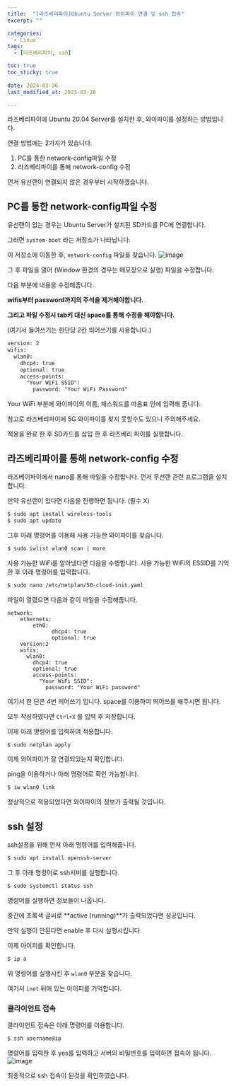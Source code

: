 ```yaml
---
title:  "[라즈베리파이]Ubuntu Server 와이파이 연결 및 ssh 접속" 
excerpt: ""

categories:
  - Linux
tags:
  - [라즈베리파이, ssh]

toc: true
toc_sticky: true
 
date: 2024-03-26
last_modified_at: 2023-03-26

---
```


라즈베리파이에 Ubuntu 20.04 Server를 설치한 후, 와이파이를 설정하는 방법입니다.

연결 방법에는 2가지가 있습니다.

1. PC를 통한 network-config파일 수정
2. 라즈베리파이를 통해 network-config 수정

먼저 유선랜이 연결되지 않은 경우부터 시작하겠습니다.

## PC를 통한 network-config파일 수정

유선랜이 없는 경우는 Ubuntu Server가 설치된 SD카드를 PC에 연결합니다.

그러면  `system-boot` 라는 저장소가 나타납니다.

이 저장소에 이동한 후, `network-config` 파일을 찾습니다.
![image](https://user-images.githubusercontent.com/80799025/211032203-c028fa4c-dd57-45f8-9c3f-8f7ad611b490.png)


그 후 파일을 열어 (Window 환경의 경우는 메모장으로 실행) 파일을 수정합니다.

다음 부분에 내용을 수정해줍니다.

**wifis부터 password까지의 주석을 제거해야합니다.**

**그리고 파일 수정시 tab키 대신 space를 통해 수정을 해야합니다.** 

(여기서 들여쓰기는 한단당 2칸 띄어쓰기를 사용합니다.)

```xml
version: 2
wifis:
  wlan0:
    dhcp4: true
    optional: true
    access-points:
      "Your WiFi SSID":
        password: "Your WiFi Password"
```

Your WiFi 부분에 와이파이의 이름, 패스워드를 따옴표 안에 입력해 줍니다.

참고로 라즈베리파이에 5G 와이파이를 찾지 못할수도 있으니 주의해주세요.

적용을 완료 한 후 SD카드를 삽입 한 후 라즈베리 파이를 실행합니다.

## 라즈베리파이를 통해 network-config 수정

라즈베이파이에서 nano를 통해 파일을 수정합니다.
먼저 무선랜 관련 프로그램을 설치합니다.

 만약 유선랜이 있다면 다음을 진행하면 됩니다. (필수 X)
```xml
$ sudo apt install wireless-tools
$ sudo apt update
```

그후 아래 명령어를 이용해 사용 가능한 와이파이를 찾습니다.

```xml
$ sudo iwlist wlan0 scan | more
```


사용 가능한 WiFi를 알아냈다면 다음을 수행합니다.
사용 가능한 WiFi의 ESSID를 기억한 후 아래 명령어를 입력합니다.

```xml
$ sudo nano /etc/netplan/50-cloud-init.yaml
```

파일이 열렸으면 다음과 같이 파일을 수정해줍니다.

```
network:
    ethernets:
        eth0:
              dhcp4: true
              optional: true
    version:2
    wifis:
      wlan0:
        dhcp4: true
        optional: true
        access-points:
          "Your WiFi SSID":
            password: "Your WiFi password"
```

여기서 한 단은 4번 띄어쓰기 입니다. space를 이용하여 띄어쓰를 해주시면 됩니다.

모두 작성하였다면 `Ctrl+X` 를 입력 후 저장합니다.

이제 아래 명령어를 입력하여 적용합니다.

```xml
$ sudo netplan apply
```

이제 와이파이가 잘 연결되었는지 확인합니다.

ping을 이용하거나 아래 명령어로 확인 가능합니다.

```xml
$ iw wlan0 link
```

정상적으로 적용되었다면 와이파이의 정보가 출력될 것입니다.

## ssh 설정

ssh설정을 위해 먼저 아래 명령어를 입력해줍니다.

```xml 
$ sudo apt install openssh-server
```

그 후 아래 명령어로 ssh서버를 실행합니다.

```xml
$ sudo systemctl status ssh
```

명령어를 실행하면 정보들이 나옵니다.

중간에 초록색 글씨로  **active (running)**가 출력되었다면 성공입니다.

만약 실행이 안된다면 enable 후 다시 실행시킵니다.

이제 아이피를 확인합니다.

```xml
$ ip a
```

위 명령어를 실행시킨 후 `wlan0` 부분을 찾습니다.

여기서 `inet` 뒤에 있는 아이피를 기억합니다.

### 클라이언트 접속

클라이언트 접속은 아래 명령어를 이용합니다.

```xml
$ ssh username@ip
```

명령어를 입력한 후 yes를 입력하고 서버의 비밀번호를 입력하면 접속이 됩니다.
![image](https://user-images.githubusercontent.com/80799025/211032324-2533117a-c9f1-46b8-afb4-aef09599a8f2.png)

최종적으로 ssh 접속이 된것을 확인하였습니다.
